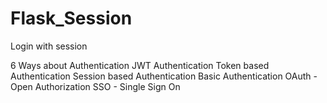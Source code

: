 # Flask_Session
Login with session

6 Ways about Authentication
JWT Authentication
Token based Authentication
Session based Authentication
Basic Authentication
OAuth - Open Authorization
SSO - Single Sign On
